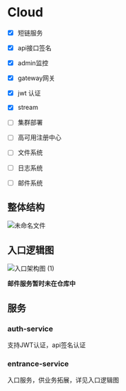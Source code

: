 



# Cloud

- [x] 短链服务

- [x] api接口签名

- [x] admin监控

- [x] gateway网关

- [x] jwt 认证

- [x] stream

- [ ] 集群部署

- [ ] 高可用注册中心

- [ ] 文件系统

- [ ] 日志系统

- [ ] 邮件系统

  
## 整体结构

![未命名文件](https://gitee.com/MysticalYu/pic/raw/master/hexo/%E6%9C%AA%E5%91%BD%E5%90%8D%E6%96%87%E4%BB%B6.png)

## 入口逻辑图

![入口架构图 (1)](https://gitee.com/MysticalYu/pic/raw/master/hexo/%E5%85%A5%E5%8F%A3%E6%9E%B6%E6%9E%84%E5%9B%BE%20(1).png)



**邮件服务暂时未在仓库中**

## 服务

### auth-service

支持JWT认证，api签名认证



### entrance-service

入口服务，供业务拓展，详见入口逻辑图







